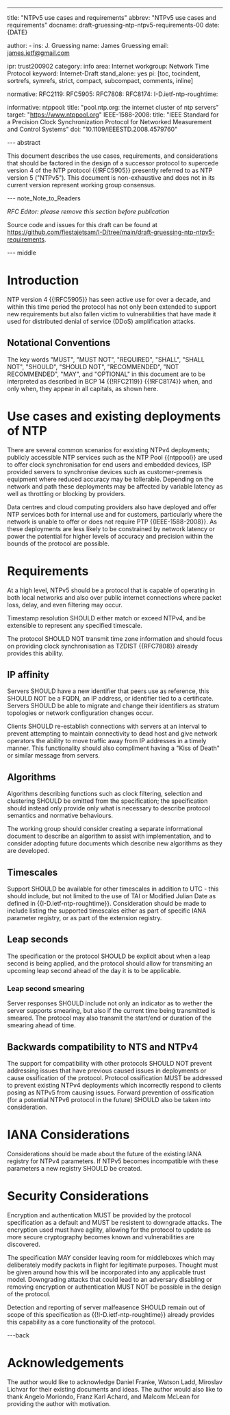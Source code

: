---
title: "NTPv5 use cases and requirements"
abbrev: "NTPv5 use cases and requirements"
docname: draft-gruessing-ntp-ntpv5-requirements-00
date: {DATE}

author:
    -
      ins: J. Gruessing
      name: James Gruessing
      email: james.ietf@gmail.com

ipr: trust200902
category: info
area: Internet
workgroup: Network Time Protocol
keyword: Internet-Draft
stand_alone: yes
pi: [toc, tocindent, sortrefs, symrefs, strict, compact, subcompact, comments, inline]

normative:
    RFC2119:
    RFC5905:
    RFC7808:
    RFC8174:
    I-D.ietf-ntp-roughtime:

informative:
    ntppool:
        title: "pool.ntp.org: the internet cluster of ntp servers"
        target: "https://www.ntppool.org"
    IEEE-1588-2008:
        title: "IEEE Standard for a Precision Clock Synchronization Protocol for Networked Measurement and Control Systems"
        doi: "10.1109/IEEESTD.2008.4579760"

--- abstract

This document describes the use cases, requirements, and considerations that
should be factored in the design of a successor protocol to supercede version 4
of the NTP protocol {{!RFC5905}} presently referred to as NTP version 5
("NTPv5"). This document is non-exhaustive and does not in its current version
represent working group consensus.

--- note_Note_to_Readers

*RFC Editor: please remove this section before publication*

Source code and issues for this draft can be found at
<https://github.com/fiestajetsam/I-D/tree/main/draft-gruessing-ntp-ntpv5-requirements>.

--- middle

# Introduction

NTP version 4 {{!RFC5905}} has seen active use for over a decade, and within
this time period the protocol has not only been extended to support new
requirements but also fallen victim to vulnerabilities that have made it used
for distributed denial of service (DDoS) amplification attacks.

## Notational Conventions

The key words "MUST", "MUST NOT", "REQUIRED", "SHALL", "SHALL NOT", "SHOULD",
"SHOULD NOT", "RECOMMENDED", "NOT RECOMMENDED", "MAY", and "OPTIONAL" in this
document are to be interpreted as described in BCP 14 {{!RFC2119}} {{!RFC8174}}
when, and only when, they appear in all capitals, as shown here.

# Use cases and existing deployments of NTP

There are several common scenarios for exxisting NTPv4 deployments; publicly
accessible NTP services such as the NTP Pool {{ntppool}} are used to offer clock
synchronisation for end users and embedded devices, ISP provided servers to
synchronise devices such as customer-premesis equipment where reduced accuracy
may be tollerable. Depending on the network and path these deployments may be
affected by variable latency as well as throttling or blocking by providers.

Data centres and cloud computing providers also have deployed and offer NTP
services both for internal use and for customers, particularly where the network
is unable to offer or does not require PTP {{IEEE-1588-2008}}. As these
deployments are less likely to be constrained by network latency or power the
potential for higher levels of accuracy and precision within the bounds of the
protocol are possible.

# Requirements

At a high level, NTPv5 should be a protocol that is capable of operating in both
local networks and also over public internet connections where packet loss,
delay, and even filtering may occur.

Timestamp resolution SHOULD either match or exceed NTPv4, and be extensible to
represent any specified timescale.

The protocol SHOULD NOT transmit time zone information and should focus on
providing clock synchronisation as TZDIST {{RFC7808}} already provides this
ability.

## IP affinity

Servers SHOULD have a new identifier that peers use as reference, this SHOULD
NOT be a FQDN, an IP address, or identifier tied to a certificate. Servers
SHOULD be able to migrate and change their identifiers as stratum topologies or
network configuration changes occur.

Clients SHOULD re-establish connections with servers at an interval to prevent
attempting to maintain connectivity to dead host and give network operators the
ability to move traffic away from IP addresses in a timely manner. This
functionality should also compliment having a "Kiss of Death" or similar message
from servers.

## Algorithms

Algorithms describing functions such as clock filtering, selection and
clustering SHOULD be omitted from the specification; the specification should
instead only provide only what is necessary to describe protocol semantics and
normative behaviours.

The working group should consider creating a separate informational document to
describe an algorithm to assist with implementation, and to consider adopting
future documents which describe new algorithms as they are developed.

## Timescales

Support SHOULD be available for other timescales in addition to UTC - this
should include, but not limited to the use of TAI or Modified Julian Date as
defined in {{I-D.ietf-ntp-roughtime}}. Consideration should be made to include
listing the supported timescales either as part of specific IANA parameter
registry, or as part of the extension registry.

## Leap seconds

The specification or the protocol SHOULD be explicit about when a leap
second is being applied, and the protocol should allow for transmiting an
upcoming leap second ahead of the day it is to be applicable.

### Leap second smearing

Server responses SHOULD include not only an indicator as to wether the server
supports smearing, but also if the current time being transmitted is smeared.
The protocol may also transmit the start/end or duration of the smearing ahead
of time.

## Backwards compatibility to NTS and NTPv4

The support for compatibility with other protocols SHOULD NOT prevent addressing
issues that have previous caused issues in deployments or cause ossification of
the protocol. Protocol ossification MUST be addressed to prevent existing NTPv4
deployments which incorrectly respond to clients posing as NTPv5 from causing
issues. Forward prevention of ossification (for a potential NTPv6 protocol in
the future) SHOULD also be taken into consideration.

# IANA Considerations

Considerations should be made about the future of the existing IANA registry
for NTPv4 parameters. If NTPv5 becomes incompatible with these parameters a new
registry SHOULD be created.

# Security Considerations

Encryption and authentication MUST be provided by the protocol specification as
a default and MUST be resistent to downgrade attacks. The encryption used must
have agility, allowing for the protocol to update as more secure cryptography
becomes known and vulnerabilities are discovered.

The specification MAY consider leaving room for middleboxes which may
deliberately modify packets in flight for legitimate purposes. Thought must be
given around how this will be incorporated into any applicable trust model.
Downgrading attacks that could lead to an adversary disabling or removing
encryption or authentication MUST NOT be possible in the design of the protocol.

Detection and reporting of server malfeasence SHOULD remain out of scope of this
specification as {{!I-D.ietf-ntp-roughtime}} already provides this capability as
a core functionality of the protocol.

---back

# Acknowledgements

The author would like to acknowledge Daniel Franke, Watson Ladd, Miroslav
Lichvar for their existing documents and ideas. The author would also like to
thank Angelo Moriondo, Franz Karl Achard, and Malcom McLean for providing 
the author with motivation.
